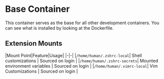 # Base Container

This container serves as the base for all other development containers. You can see what is installed by looking at the Dockerfile.

## Extension Mounts

|Mount Point|Feature|Usage|
|-|-|
|`/home/human/.zshrc-local`| Shell customizations | Sourced on login |
|`/home/human/.zshrc-secrets`| Mounted environment variables | Sourced on login |
|`/home/human/.vimrc-local`| Vim Customizations | Sourced on login |